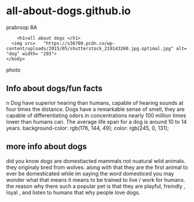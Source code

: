 # all-about-dogs.github.io
<!DOCTYPE html>
<html>
    <head>
        <meta charset="utf-8">
        <title>Spin-off of "Project: Travel webpage"</title>
    </head>prabroop 8A
    <body> 
    
        <h1>all about dogs </h1>
      <img src=   "https://s36700.pcdn.co/wp-content/uploads/2015/05/shutterstock_219143260.jpg.optimal.jpg" alt= "dog" width= "203">
    </body>
</html>photo
<h2>Info about dogs/fun facts  
</h2>n
      Dog have superior hearing than humans, capable of hearing sounds at four times the distance. Dogs have a remarkable sense of smell, they are capable of differentiating odors in concentrations nearly 100 million times lower than humans can. The average life span for a dog is around 10 to 14 years.
  background-color: rgb(176, 144, 49);
color: rgb(245, 0, 131);
<h2>more info about dogs </h2>
did you know dogs are domestiacted mammals not nuatural wild animals. they originaly bred from wolves. along with that they are the first animal to ever be domesticated while im saying the word domesticed you may wonder what that means it means to be trained to live / work for humans. the reason why there such a popular pet is that they are playful, freindly , loyal , and listen to humans that why people love dogs. 

